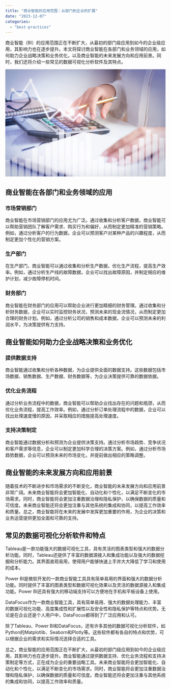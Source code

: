 ```yaml
---
title: "商业智能的应用范围：从部门到企业的扩展"
date: "2023-12-07"
categories: 
  - "best-practices"
---
```


商业智能（BI）的应用范围正在不断扩大，从最初的部门级应用到如今的企业级应用，其影响力也在逐步提升。本文将探讨商业智能在各部门和业务领域的应用，如何助力企业战略决策和业务优化，以及商业智能的未来发展方向和应用前景。同时，我们还将介绍一些常见的数据可视化分析软件及其特点。

![财务.png](images/1660052105-png.png)

## 商业智能在各部门和业务领域的应用

### 市场营销部门

商业智能在市场营销部门的应用尤为广泛。通过收集和分析客户数据，商业智能可以帮助营销团队了解客户需求、购买行为和偏好，从而制定更加精准的营销策略。例如，通过分析客户的行为数据，企业可以预测客户对某种产品的兴趣程度，从而制定更加个性化的营销方案。

### 生产部门

在生产部门，商业智能可以通过收集和分析生产数据，优化生产流程，提高生产效率。例如，通过分析生产线的故障数据，企业可以找出故障原因，并制定相应的维护计划，减少故障停机时间。

### 财务部门

商业智能在财务部门的应用可以帮助企业进行更加精细的财务管理。通过收集和分析财务数据，企业可以实时监控财务状况，预测未来的现金流情况，从而制定更加合理的财务计划。例如，通过分析公司的销售和成本数据，企业可以预测未来的利润水平，为决策提供有力支持。

## 商业智能如何助力企业战略决策和业务优化

### 提供数据支持

商业智能通过收集和分析各种数据，为企业提供全面的数据支持。这些数据包括市场数据、销售数据、生产数据、财务数据等，为企业决策提供可靠的数据依据。

### 优化业务流程

通过分析业务流程中的数据，商业智能可以帮助企业找出存在的问题和瓶颈，从而优化业务流程，提高工作效率。例如，通过分析订单处理流程中的数据，企业可以找出处理速度慢的原因，并采取相应的措施提高处理速度。

### 支持决策制定

商业智能通过数据分析和预测为企业提供决策支持。通过分析市场趋势、竞争状况和客户需求等信息，企业可以制定更加科学合理的决策方案。例如，通过分析市场趋势数据，企业可以预测未来的市场变化，并提前做出相应的策略调整。

## 商业智能的未来发展方向和应用前景

随着技术的不断进步和市场需求的不断变化，商业智能的未来发展方向和应用前景非常广阔。未来商业智能将会更加智能化、自动化和个性化，以满足不断变化的市场需求。同时，商业智能将会更加注重数据治理和隐私保护，以确保数据的质量和可信度。未来商业智能还将会更加注重与其他系统的集成和协同，以提高工作效率和质量。总之，商业智能将在未来的发展中发挥更加重要的作用，为企业的决策和业务运营提供更加全面和可靠的支持。

## 常见的数据可视化分析软件和特点

Tableau是一款功能强大的数据可视化工具，具有灵活的图表类型和强大的数据分析功能。同时，Tableau还提供了丰富的数据源接入和集成功能以及强大的数据挖掘和分析能力。其界面直观易用，使得用户能够快速上手并大大降低了学习和使用的成本。

Power BI是微软开发的一款商业智能工具具有简单易用的界面和强大的数据分析功能。同时提供了丰富的图表类型和数据可视化效果以及灵活的数据源接入和集成功能。Power BI还具有强大的移动端支持可以方便地在手机和平板设备上使用。

DataFocus作为一款商业智能工具，具有简单易用、强大的数据处理能力、丰富的数据可视化功能、高度集成性和扩展性以及安全性和隐私保护等特点和优势。无论是在企业还是个人用户中，DataFocus都得到了广泛应用和认可。

除了Tableau、Power BI和DataFocus，还有许多其他的数据可视化分析软件，如Python的Matplotlib、Seaborn和Plotly等。这些软件都有各自的特点和优势，可以根据企业的需求和实际情况选择合适的工具。

总之，商业智能的应用范围正在不断扩大，从最初的部门级应用到如今的企业级应用，其影响力也在逐步提升。商业智能通过提供数据支持、优化业务流程和支持决策制定等方式，正在成为企业的重要战略工具。未来商业智能将会更加智能化、自动化和个性化，以满足不断变化的市场需求。同时，商业智能将会更加注重数据治理和隐私保护，以确保数据的质量和可信度。商业智能还将会更加注重与其他系统的集成和协同，以提高工作效率和质量。
